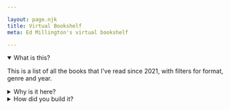 ```yaml
---

layout: page.njk
title: Virtual Bookshelf
meta: Ed Millington's virtual bookshelf

---
```


<details class="top-margin" open>
    <summary class="h5">
        What is this?
    </summary>
    <p>
        This is a list of all the books that I've read since 2021, with filters for format, genre and year.
    </p>
</details>
<details>
    <summary class="h5">
        Why is it here?
    </summary>
    <p>
        It's fun to keep track of the books I've read, and I'm not a member of Goodreads,<span class="small"><sup>*</sup></span> so... here's where they live!
    </p>
    <p class="small">
        <sup>*</sup> <i>other social reading platforms are available</i>
    </p>
</details>


<details>
    <summary class="h5">
        How did you build it?
    </summary>
    <p>
        I'm glad you asked! My virtual bookshelf is a Vue 3 app built using the Composition API.
    </p>
    <p>
        The data is managed on a private Wordpress instance ("books" are a custom post type, and I'm using WP taxonomies for the filters).
    </p>
    <p>
        I grab the books, and the options for my filters, via <a href="https://github.com/mllngtn/edmill-11ty/blob/main/src/js/readingList/src/graphql/books.js" title="code example of a GraphQL query" target="_blank">GraphQL</a>.</a> These are saved and managed in stores defined using <a href="https://github.com/mllngtn/edmill-11ty/blob/main/src/js/readingList/src/stores/resultsStore.js" title="code example of a Pinia store" target="blank">Pinia</a>.
    </p>
    <p>
        The app also makes use of a simple, <a href="https://github.com/mllngtn/edmill-11ty/blob/main/src/js/readingList/src/utils/useFetch.js" title="code example of a cached fetch call" target="_blank">custom-built cache</a>, which saves the results of each GraphQL call to local storage.
    </p>
    <p>
        I built the app with accessibility, extendability and code simplicity in mind. If you're interested, you can <a href="https://github.com/mllngtn/edmill-11ty/tree/main/src/js/readingList" target="blank">click here to view the source code.</a>
    </p>
</details>
